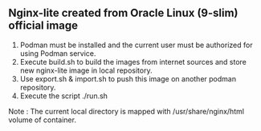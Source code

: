 ## Nginx-lite created from Oracle Linux (9-slim) official image ##

1. Podman must be installed and the current user must be authorized for using Podman service.
2. Execute build.sh to build the images from internet sources and store new nginx-lite image in local repository.
3. Use export.sh & import.sh to push this image on another podman repository.
4. Execute the script ./run.sh

Note : The current local directory is mapped with /usr/share/nginx/html volume of container.
